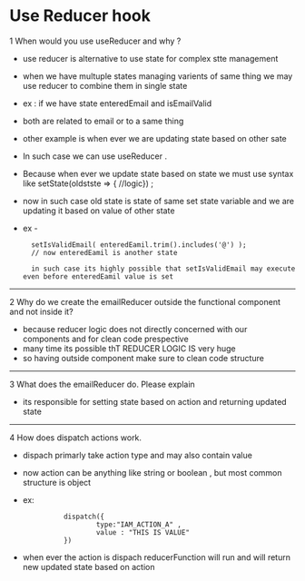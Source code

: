 # Use Reducer hook

1 When would you use useReducer and why ?

- use reducer is alternative to use state for complex stte management
- when we have multuple states managing varients of same thing we may use reducer to combine them in single state
- ex : if we have state enteredEmail and isEmailValid
- both are related to email or to a same thing
- other example is when ever we are updating state based on other sate

- In such case we can use useReducer .
- Because when ever we update state based on state we must use syntax like setState(oldstste => { //logic}) ;
- now in such case old state is state of same set state variable and we are updating it based on value of other state
- ex -

        setIsValidEmail( enteredEamil.trim().includes('@') );
        // now enteredEamil is another state

        in such case its highly possible that setIsValidEmail may execute even before enteredEamil value is set

---

2 Why do we create the emailReducer outside the functional component and not inside it?

- because reducer logic does not directly concerned with our components and for clean code prespective
- many time its possible thT REDUCER LOGIC IS very huge
- so having outside component make sure to clean code structure

---

3 What does the emailReducer do. Please explain

- its responsible for setting state based on action and returning updated state

---

4 How does dispatch actions work.

- dispach primarly take action type and may also contain value
- now action can be anything like string or boolean , but most common structure is object
- ex:

                dispatch({
                        type:"IAM_ACTION_A" ,
                        value : "THIS IS VALUE"
                })

- when ever the action is dispach reducerFunction will run and will return new updated state based on action
